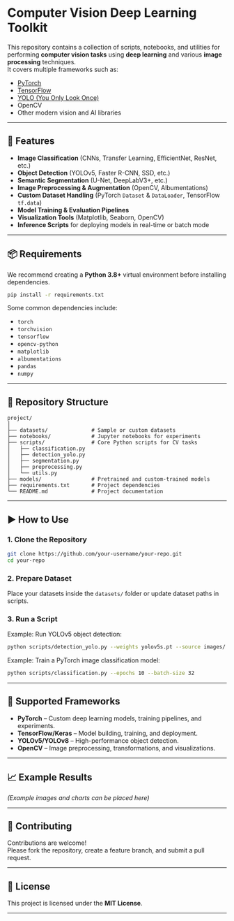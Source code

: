 # Computer Vision Deep Learning Toolkit

This repository contains a collection of scripts, notebooks, and utilities for performing **computer vision tasks** using **deep learning** and various **image processing** techniques.  
It covers multiple frameworks such as:
- [PyTorch](https://pytorch.org/)
- [TensorFlow](https://www.tensorflow.org/)
- [YOLO (You Only Look Once)](https://github.com/ultralytics/yolov5)
- OpenCV
- Other modern vision and AI libraries

---

## 📌 Features

- **Image Classification** (CNNs, Transfer Learning, EfficientNet, ResNet, etc.)
- **Object Detection** (YOLOv5, Faster R-CNN, SSD, etc.)
- **Semantic Segmentation** (U-Net, DeepLabV3+, etc.)
- **Image Preprocessing & Augmentation** (OpenCV, Albumentations)
- **Custom Dataset Handling** (PyTorch `Dataset` & `DataLoader`, TensorFlow `tf.data`)
- **Model Training & Evaluation Pipelines**
- **Visualization Tools** (Matplotlib, Seaborn, OpenCV)
- **Inference Scripts** for deploying models in real-time or batch mode

---

## 📦 Requirements

We recommend creating a **Python 3.8+** virtual environment before installing dependencies.

```bash
pip install -r requirements.txt
```

Some common dependencies include:
- `torch`
- `torchvision`
- `tensorflow`
- `opencv-python`
- `matplotlib`
- `albumentations`
- `pandas`
- `numpy`

---

## 📂 Repository Structure

```
project/
│
├── datasets/              # Sample or custom datasets
├── notebooks/             # Jupyter notebooks for experiments
├── scripts/               # Core Python scripts for CV tasks
│   ├── classification.py
│   ├── detection_yolo.py
│   ├── segmentation.py
│   ├── preprocessing.py
│   └── utils.py
├── models/                # Pretrained and custom-trained models
├── requirements.txt       # Project dependencies
└── README.md              # Project documentation
```

---

## ▶️ How to Use

### 1. **Clone the Repository**
```bash
git clone https://github.com/your-username/your-repo.git
cd your-repo
```

### 2. **Prepare Dataset**
Place your datasets inside the `datasets/` folder or update dataset paths in scripts.

### 3. **Run a Script**
Example: Run YOLOv5 object detection:
```bash
python scripts/detection_yolo.py --weights yolov5s.pt --source images/
```

Example: Train a PyTorch image classification model:
```bash
python scripts/classification.py --epochs 10 --batch-size 32
```

---

## 🧠 Supported Frameworks

- **PyTorch** – Custom deep learning models, training pipelines, and experiments.
- **TensorFlow/Keras** – Model building, training, and deployment.
- **YOLOv5/YOLOv8** – High-performance object detection.
- **OpenCV** – Image preprocessing, transformations, and visualizations.

---

## 📈 Example Results

*(Example images and charts can be placed here)*

---

## 🤝 Contributing

Contributions are welcome!  
Please fork the repository, create a feature branch, and submit a pull request.

---

## 📜 License

This project is licensed under the **MIT License**.

---
